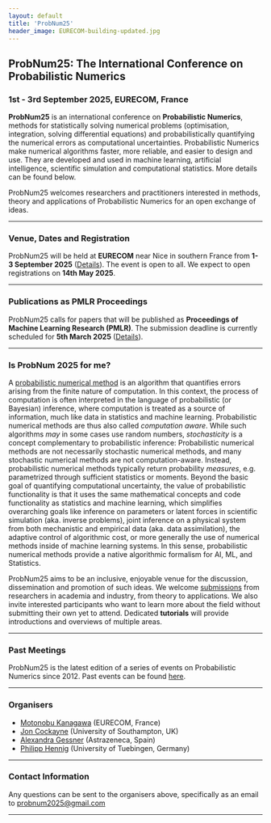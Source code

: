 ```yaml
---
layout: default
title: 'ProbNum25'
header_image: EURECOM-building-updated.jpg
---
```

## ProbNum25: The International Conference on Probabilistic Numerics
### 1st - 3rd September 2025, EURECOM, France


**ProbNum25** is an international conference on **Probabilistic Numerics**, methods for statistically solving numerical problems (optimisation, integration, solving differential equations) and probabilistically quantifying the numerical errors as computational uncertainties. Probabilistic Numerics make numerical algorithms faster, more reliable, and easier to design and use. They are developed and used in machine learning, artificial intelligence, scientific simulation and computational statistics. More details can be found below. 

ProbNum25 welcomes researchers and practitioners interested in methods, theory and applications of Probabilistic Numerics for an open exchange of ideas.

--- 
### Venue, Dates and Registration

ProbNum25 will be held at **EURECOM** near Nice in southern France from **1-3 September 2025** ([Details](/venue.html)).  The event is open to all. We expect to open registrations on **14th May 2025**.

--- 
### Publications as PMLR Proceedings
ProbNum25 calls for papers that will be published as **Proceedings of Machine Learning Research (PMLR)**. The submission deadline is currently scheduled for **5th March 2025** ([Details](/submissions.html)).


---
### Is ProbNum 2025 for me?

A [probabilistic numerical method](https://en.wikipedia.org/wiki/Probabilistic_numerics) is an algorithm that quantifies errors arising from the finite nature of computation. In this context, the process of computation is often interpreted in the language of probabilistic (or Bayesian) inference, where computation is treated as a source of information, much like data in statistics and machine learning. Probabilistic numerical methods are thus also called *computation aware*. While such algorithms *may* in some cases use random numbers, *stochasticity* is a concept complementary to probabilistic inference: Probabilistic numerical methods are not necessarily stochastic numerical methods, and many stochastic numerical methods are not computation-aware. Instead, probabilistic numerical methods typically return probability *measures*, e.g. parametrized through sufficient statistics or moments. Beyond the basic goal of quantifying computational uncertainty, the value of probabilistic functionality is that it uses the same mathematical concepts and code functionality as statistics and machine learning, which simplifies overarching goals like inference on parameters or latent forces in scientific simulation (aka. inverse problems), joint inference on a physical system from both mechanistic and empirical data (aka. data assimilation), the adaptive control of algorithmic cost, or more generally the use of numerical methods inside of machine learning systems. In this sense, probabilistic numerical methods provide a native algorithmic formalism for AI, ML, and Statistics.

ProbNum25 aims to be an inclusive, enjoyable venue for the discussion, dissemination and promotion of such ideas. We welcome [submissions](/submissions.html) from researchers in academia and industry, from theory to applications. We also invite interested participants who want to learn more about the field without submitting their own yet to attend. Dedicated **tutorials** will provide introductions and overviews of multiple areas.

---
### Past Meetings
ProbNum25 is the latest edition of a series of events on Probabilistic Numerics since 2012. Past events can be found [here](https://www.probabilistic-numerics.org/meetings/).

---
### Organisers  

- [Motonobu Kanagawa](https://sites.google.com/site/motonobukanagawa/) (EURECOM, France)
- [Jon Cockayne](https://joncockayne.me/) (University of Southampton, UK)
- [Alexandra Gessner](https://github.com/alpiges) (Astrazeneca, Spain)
- [Philipp Hennig](https://uni-tuebingen.de/en/fakultaeten/mathematisch-naturwissenschaftliche-fakultaet/fachbereiche/informatik/lehrstuehle/methods-of-machine-learning/start/) (University of Tuebingen, Germany)

---
### Contact Information
Any questions can be sent to the organisers above, specifically as an email to probnum2025@gmail.com

---


